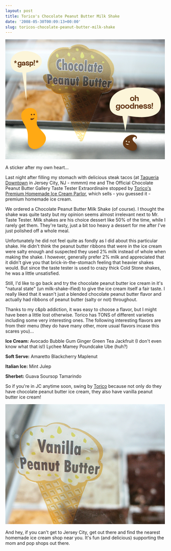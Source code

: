 ```yaml
---
layout: post
title: Torico's Chocolate Peanut Butter Milk Shake
date: '2008-05-30T00:09:13+00:00'
slug: toricos-chocolate-peanut-butter-milk-shake
---
```

<img src='images/uploads/2008/05/torico.jpg' alt='Torico' class="yellowborder" />

A sticker after my own heart...

Last night after filling my stomach with delicious steak tacos (at <a href="http://www.yelp.com/biz/taqueria-downtown-jersey-city">Taqueria Downtown</a> in Jersey City, NJ - mmmm) me and The Official Chocolate Peanut Butter Gallery Taste Tester Extraordinaire stopped by <a href="http://www.yelp.com/biz/toricos-homemade-ice-cream-parlor-jersey-city">Torico's Premium Homemade Ice Cream Parlor</a>, which sells - you guessed it - premium homemade ice cream. 

We ordered a Chocolate Peanut Butter Milk Shake (of course). I thought the shake was quite tasty but my opinion seems almost irrelevant next to Mr. Taste Tester. Milk shakes are his choice dessert like 50% of the time, while I rarely get them. They're tasty, just a bit too heavy a dessert for me after I've just polished off a whole meal.

Unfortunately he did not feel quite as fondly as I did about this particular shake. He didn't think the peanut butter ribbons that were in the ice cream were salty enough and suspected they used 2% milk instead of whole when making the shake. I however, generally prefer 2% milk and appreciated that it didn't give you that brick-in-the-stomach feeling that heavier shakes would. But since the taste tester is used to crazy thick Cold Stone shakes, he was a little unsatisfied.

Still, I'd like to go back and try the chocolate peanut butter ice cream in it's "natural state" (un milk-shake-ified) to give the ice cream itself a fair taste. I really liked that it wasn't just a blended chocolate peanut butter flavor and actually had ribbons of peanut butter (salty or not) throughout.

Thanks to my c&pb addiction, it was easy to choose a flavor, but I might have been a little lost otherwise. Torico has TONS of different varieties including some very interesting ones. The following interesting flavors are from their menu (they do have many other, more usual flavors incase this scares you)...

<strong>Ice Cream:</strong>
Avocado
Bubble Gum
Ginger
Green Tea
Jackfruit (I don't even know what that is!)
Lychee
Mamey
Poundcake
Ube (huh?)

<strong>Soft Serve:</strong>
Amaretto
Blackcherry
Maplenut

<strong>Italian Ice:</strong>
Mint Julep

<strong>Sherbet:</strong>
Guava
Soursop
Tamarindo

So if you're in JC anytime soon, swing by <a href="http://www.yelp.com/biz/toricos-homemade-ice-cream-parlor-jersey-city">Torico</a> because not only do they have chocolate peanut butter ice cream, they also have vanilla peanut butter ice cream!

<img src='images/uploads/2008/05/torico_02.jpg' alt='Torico' class="yellowborder" />

And hey, if you can't get to Jersey City, get out there and find the nearest homemade ice cream shop near you. It's fun (and delicious) supporting the mom and pop shops out there.

